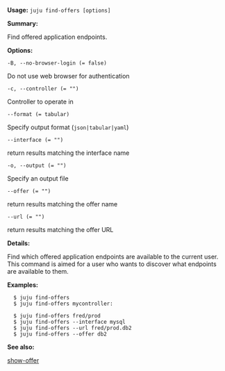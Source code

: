 **Usage:** `juju find-offers [options]`

**Summary:**

Find offered application endpoints.

**Options:**

`-B, --no-browser-login (= false)`

Do not use web browser for authentication

`-c, --controller (= "")`

Controller to operate in

`--format (= tabular)`

Specify output format (`json|tabular|yaml`)

`--interface (= "")`

return results matching the interface name

`-o, --output (= "")`

Specify an output file

`--offer (= "")`

return results matching the offer name

`--url (= "")`

return results matching the offer URL

**Details:**

Find which offered application endpoints are available to the current user. This command is aimed for a user who wants to discover what endpoints are available to them.

**Examples:**

      $ juju find-offers
      $ juju find-offers mycontroller:

      $ juju find-offers fred/prod
      $ juju find-offers --interface mysql
      $ juju find-offers --url fred/prod.db2
      $ juju find-offers --offer db2
**See also:**

[show-offer](https://discourse.jujucharms.com/t/command-show-offer/1826)
